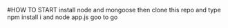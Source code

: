 #HOW TO START
    install node and mongoose 
    then clone this repo
    and type npm install i
    and node app.js
    goo to go
